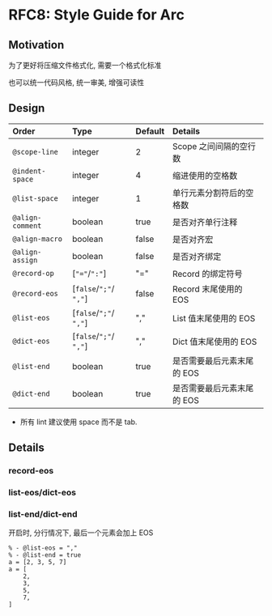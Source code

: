 RFC8: Style Guide for Arc
=========================

## Motivation

为了更好将压缩文件格式化, 需要一个格式化标准

也可以统一代码风格, 统一审美, 增强可读性

## Design

| Order            | Type                   | Default | Details                    |
| :--------------- | :--------------------- | :------ | :------------------------- |
| `@scope-line`    | integer                | 2       | Scope 之间间隔的空行数     |
| `@indent-space`  | integer                | 4       | 缩进使用的空格数           |
| `@list-space`    | integer                | 1       | 单行元素分割符后的空格数   |
| `@align-comment` | boolean                | true    | 是否对齐单行注释           |
| `@align-macro`   | boolean                | false   | 是否对齐宏                 |
| `@align-assign`  | boolean                | false   | 是否对齐绑定               |
| `@record-op`     | [`"="`/`":"`]          | "="     | Record 的绑定符号          |
| `@record-eos`    | [`false`/`";"`/ `","`] | false   | Record 末尾使用的 EOS      |
| `@list-eos`      | [`false`/`";"`/ `","`] | ","     | List 值末尾使用的 EOS      |
| `@dict-eos`      | [`false`/`";"`/ `","`] | ","     | Dict 值末尾使用的 EOS      |
| `@list-end`      | boolean                | true    | 是否需要最后元素末尾的 EOS |
| `@dict-end`      | boolean                | true    | 是否需要最后元素末尾的 EOS |

- 所有 lint 建议使用 space 而不是 tab.

## Details

### record-eos

### list-eos/dict-eos



### list-end/dict-end

开启时, 分行情况下, 最后一个元素会加上 EOS

```arc
% - @list-eos = ","
% - @list-end = true
a = [2, 3, 5, 7]
a = [
    2,
    3,
    5,
    7,
]
```
